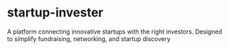 # startup-invester
A platform connecting innovative startups with the right investors. Designed to simplify fundraising, networking, and startup discovery
